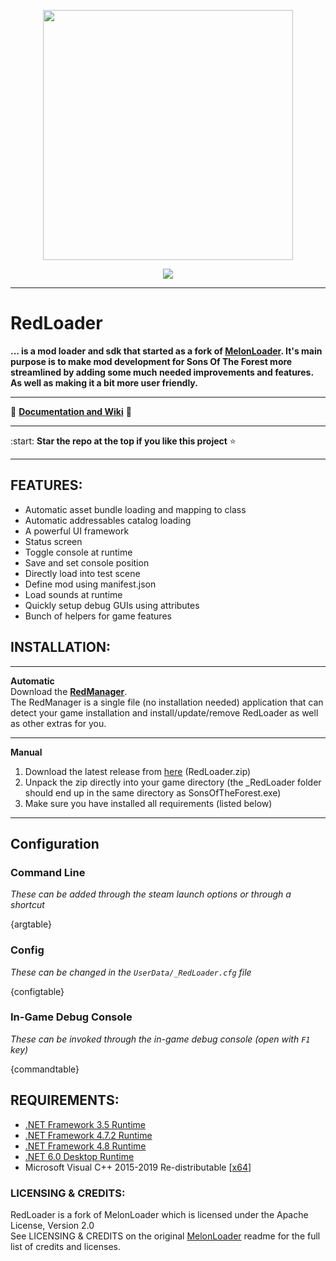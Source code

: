 
<p align="center">
  <a href="#"><img src="https://raw.githubusercontent.com/ToniMacaroni/SonsModLoader/master/Resources/redlogo.png" width="400"></a>
</p>

<p align="center">
	<a href="https://github.com/ToniMacaroni/RedLoader/releases/latest"><img src="https://img.shields.io/github/v/release/ToniMacaroni/SonsModLoader?label=latest&style=for-the-badge"></a>
</p>

---

<!-- <p>
	<h3 align="center"><a href="https://github.com/LavaGang/MelonLoader">Original Melonloader Repo</a></h3>
</p> -->

# RedLoader
**... is a mod loader and sdk that started as a fork of [MelonLoader](https://github.com/LavaGang/MelonLoader).
It's main purpose is to make mod development for Sons Of The Forest more streamlined by adding some much needed improvements and features.
As well as making it a bit more user friendly.**

---

:orange_book: **[Documentation and Wiki](https://tonimacaroni.github.io/RedLoader/)** :orange_book:

---

:start: **Star the repo at the top if you like this project** :star:

---

## FEATURES:
- Automatic asset bundle loading and mapping to class
- Automatic addressables catalog loading
- A powerful UI framework
- Status screen
- Toggle console at runtime
- Save and set console position
- Directly load into test scene
- Define mod using manifest.json
- Load sounds at runtime
- Quickly setup debug GUIs using attributes
- Bunch of helpers for game features

## INSTALLATION:
___
**Automatic**  
Download the **[RedManager](https://github.com/ToniMacaroni/RedManager)**.  
The RedManager is a single file (no installation needed) application that can detect your game installation
and install/update/remove RedLoader as well as other extras for you.
___

**Manual**
1. Download the latest release from [here](https://github.com/ToniMacaroni/RedLoader/releases/latest) (RedLoader.zip)
2. Unpack the zip directly into your game directory (the _RedLoader folder should end up in the same directory as SonsOfTheForest.exe)
3. Make sure you have installed all requirements (listed below)
___

## Configuration
### Command Line
*These can be added through the steam launch options or through a shortcut*

{argtable}

### Config
*These can be changed in the `UserData/_RedLoader.cfg` file*

{configtable}

### In-Game Debug Console
*These can be invoked through the in-game debug console (open with `F1` key)*

{commandtable}

## REQUIREMENTS:

- [.NET Framework 3.5 Runtime](https://www.microsoft.com/en-us/download/details.aspx?id=21)
- [.NET Framework 4.7.2 Runtime](https://dotnet.microsoft.com/download/dotnet-framework/net472)
- [.NET Framework 4.8 Runtime](https://dotnet.microsoft.com/download/dotnet-framework/net48)
- [.NET 6.0 Desktop Runtime](https://dotnet.microsoft.com/en-us/download/dotnet/6.0#runtime-6.0.15)
- Microsoft Visual C++ 2015-2019 Re-distributable [[x64](https://aka.ms/vs/16/release/vc_redist.x64.exe)]

### LICENSING & CREDITS:

RedLoader is a fork of MelonLoader which is licensed under the Apache License, Version 2.0   
See LICENSING & CREDITS on the original [MelonLoader](https://github.com/LavaGang/MelonLoader) readme for the full list of credits and licenses.
